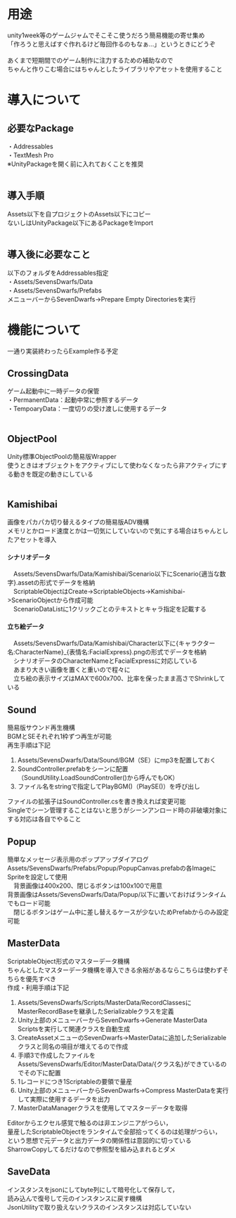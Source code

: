 # 用途
unity1week等のゲームジャムでそこそこ使うだろう簡易機能の寄せ集め<br>
「作ろうと思えばすぐ作れるけど毎回作るのもなぁ…」というときにどうぞ<br>
<br>
あくまで短期間でのゲーム制作に注力するための補助なので<br>
ちゃんと作りこむ場合にはちゃんとしたライブラリやアセットを使用すること<br>
# 導入について
## 必要なPackage
・Addressables<br>
・TextMesh Pro<br>
※UnityPackageを開く前に入れておくことを推奨<br>
<br>
## 導入手順
Assets以下を自プロジェクトのAssets以下にコピー<br>
ないしはUnityPackage以下にあるPackageをImport<br>
<br>
## 導入後に必要なこと
以下のフォルダをAddressables指定<br>
・Assets/SevensDwarfs/Data<br>
・Assets/SevensDwarfs/Prefabs<br>
メニューバーからSevenDwarfs->Prepare Empty Directoriesを実行
<br>
# 機能について
一通り実装終わったらExample作る予定
## CrossingData<br>
ゲーム起動中に一時データの保管<br>
・PermanentData：起動中常に参照するデータ<br>
・TempoaryData：一度切りの受け渡しに使用するデータ<br>
<br>
## ObjectPool
Unity標準ObjectPoolの簡易版Wrapper<br>
使うときはオブジェクトをアクティブにして使わなくなったら非アクティブにする動きを既定の動きにしている<br>
<br>
## Kamishibai
画像をパカパカ切り替えるタイプの簡易版ADV機構<br>
メモリとかロード速度とかは一切気にしていないので気にする場合はちゃんとしたアセットを導入<br>
#### シナリオデータ
&emsp;Assets/SevensDwarfs/Data/Kamishibai/Scenario以下にScenario{適当な数字}.assetの形式でデータを格納<br>
&emsp;ScriptableObjectはCreate->ScriptableObjects->Kamishibai->ScenarioObjectから作成可能<br>
&emsp;ScenarioDataListに1クリックごとのテキストとキャラ指定を記載する<br>
#### 立ち絵データ
&emsp;Assets/SevensDwarfs/Data/Kamishibai/Character以下に{キャラクター名:CharacterName}_{表情名:FacialExpress}.pngの形式でデータを格納<br>
&emsp;シナリオデータのCharacterNameとFacialExpressに対応している<br>
&emsp;あまり大きい画像を置くと重いので程々に<br>
&emsp;立ち絵の表示サイズはMAXで600x700、比率を保ったまま高さでShrinkしている<br>
## Sound
簡易版サウンド再生機構<br>
BGMとSEそれぞれ1枠ずつ再生が可能<br>
再生手順は下記<br>
1. Assets/SevensDwarfs/Data/Sound/BGM（SE）にmp3を配置しておく<br>
2. SoundController.prefabをシーンに配置（SoundUtility.LoadSoundController()から呼んでもOK）
3. ファイル名をstringで指定してPlayBGM()（PlaySE()）を呼び出し

ファイルの拡張子はSoundController.csを書き換えれば変更可能<br>
Singleでシーン管理することはないと思うがシーンアンロード時の非破壊対象にする対応は各自でやること<br>
## Popup
簡単なメッセージ表示用のポップアップダイアログ<br>
Assets/SevensDwarfs/Prefabs/Popup/PopupCanvas.prefabの各ImageにSpriteを設定して使用<br>
&emsp;背景画像は400x200、閉じるボタンは100x100で用意<br>
背景画像はAssets/SevensDwarfs/Data/Popup/以下に置いておけばランタイムでもロード可能<br>
&emsp;閉じるボタンはゲーム中に差し替えるケースが少ないためPrefabからのみ設定可能<br>
## MasterData
ScriptableObject形式のマスターデータ機構<br>
ちゃんとしたマスターデータ機構を導入できる余裕があるならこちらは使わずそちらを優先すべき<br>
作成・利用手順は下記<br>
1. Assets/SevensDwarfs/Scripts/MasterData/RecordClassesにMasterRecordBaseを継承したSerializableクラスを定義<br>
2. Unity上部のメニューバーからSevenDwarfs->Generate MasterData Scriptsを実行して関連クラスを自動生成<br>
3. CreateAssetメニューのSevenDwarfs->MasterDataに追加したSerializableクラスと同名の項目が増えてるので作成<br>
4. 手順3で作成したファイルをAssets/SevensDwarfs/Editor/MasterData/Data/{クラス名}ができているのでその下に配置<br>
5. 1レコードにつき1Scriptableの要領で量産<br>
6. Unity上部のメニューバーからSevenDwarfs->Compress MasterDataを実行して実際に使用するデータを出力<br>
7. MasterDataManagerクラスを使用してマスターデータを取得<br>

Editorからエクセル感覚で触るのは非エンジニアがつらい，<br>
量産したScriptableObjectをランタイムで全部拾ってくるのは処理がつらい，<br>
という思想で元データと出力データの関係性は意図的に切っている<br>
SharrowCopyしてるだけなので参照型を組み込まれるとダメ<br>

## SaveData
インスタンスをjsonにしてbyte列にして暗号化して保存して，<br>
読み込んで復号して元のインスタンスに戻す機構<br>
JsonUtilityで取り扱えないクラスのインスタンスは対応していない<br>
